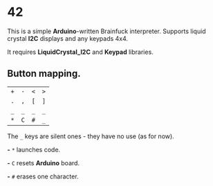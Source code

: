 # 42

This is a simple **Arduino**-written Brainfuck interpreter. Supports liquid crystal **I2C** displays and any keypads 4x4.

It requires **LiquidCrystal_I2C** and **Keypad** libraries.

## Button mapping.

|   |   |   |   |
|-  |-  |-  |-  |
|`+`|`-`|`<`|`>`|
|`.`|`,`|`[`|`]`|
|`_`|`_`|`_`|`_`|
|`*`|`C`|`#`|`_`|

The `_` keys are silent ones - they have no use (as for now).

**-** `*` launches code.

**-** `C` resets **Arduino** board.

**-** `#` erases one character.
